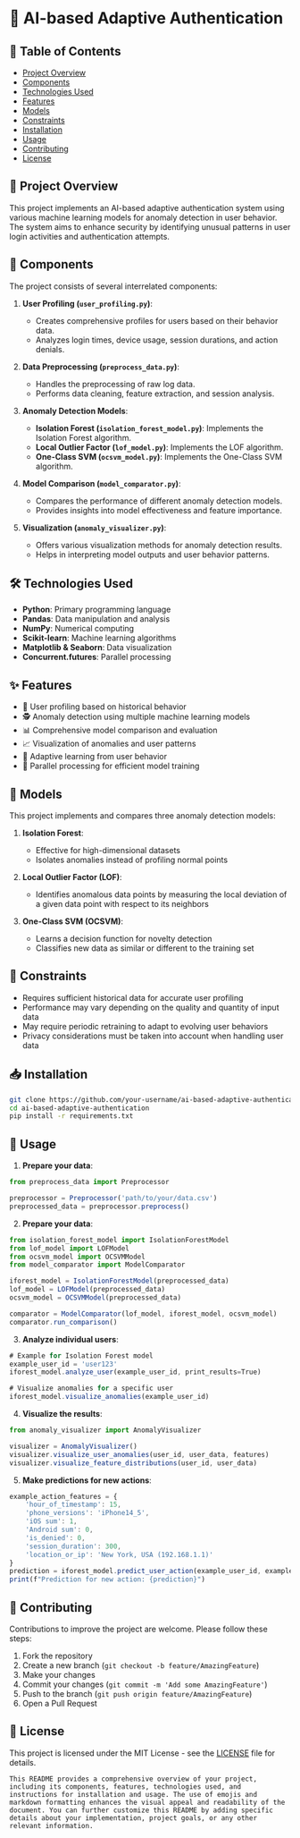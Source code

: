 # 🔐 AI-based Adaptive Authentication

## 📌 Table of Contents
- [Project Overview](#project-overview)
- [Components](#components)
- [Technologies Used](#technologies-used)
- [Features](#features)
- [Models](#models)
- [Constraints](#constraints)
- [Installation](#installation)
- [Usage](#usage)
- [Contributing](#contributing)
- [License](#license)

## 🌟 Project Overview

This project implements an AI-based adaptive authentication system using various machine learning models for anomaly detection in user behavior. The system aims to enhance security by identifying unusual patterns in user login activities and authentication attempts.

## 🧩 Components

The project consists of several interrelated components:

1. **User Profiling (`user_profiling.py`)**: 
   - Creates comprehensive profiles for users based on their behavior data.
   - Analyzes login times, device usage, session durations, and action denials.

2. **Data Preprocessing (`preprocess_data.py`)**: 
   - Handles the preprocessing of raw log data.
   - Performs data cleaning, feature extraction, and session analysis.

3. **Anomaly Detection Models**:
   - **Isolation Forest (`isolation_forest_model.py`)**: Implements the Isolation Forest algorithm.
   - **Local Outlier Factor (`lof_model.py`)**: Implements the LOF algorithm.
   - **One-Class SVM (`ocsvm_model.py`)**: Implements the One-Class SVM algorithm.

4. **Model Comparison (`model_comparator.py`)**: 
   - Compares the performance of different anomaly detection models.
   - Provides insights into model effectiveness and feature importance.

5. **Visualization (`anomaly_visualizer.py`)**: 
   - Offers various visualization methods for anomaly detection results.
   - Helps in interpreting model outputs and user behavior patterns.

## 🛠 Technologies Used

- **Python**: Primary programming language
- **Pandas**: Data manipulation and analysis
- **NumPy**: Numerical computing
- **Scikit-learn**: Machine learning algorithms
- **Matplotlib & Seaborn**: Data visualization
- **Concurrent.futures**: Parallel processing

## ✨ Features

- 👤 User profiling based on historical behavior
- 🕵️ Anomaly detection using multiple machine learning models
- 📊 Comprehensive model comparison and evaluation
- 📈 Visualization of anomalies and user patterns
- 🔄 Adaptive learning from user behavior
- 🚀 Parallel processing for efficient model training

## 🤖 Models

This project implements and compares three anomaly detection models:

1. **Isolation Forest**: 
   - Effective for high-dimensional datasets
   - Isolates anomalies instead of profiling normal points

2. **Local Outlier Factor (LOF)**:
   - Identifies anomalous data points by measuring the local deviation of a given data point with respect to its neighbors

3. **One-Class SVM (OCSVM)**:
   - Learns a decision function for novelty detection
   - Classifies new data as similar or different to the training set

## 🚧 Constraints

- Requires sufficient historical data for accurate user profiling
- Performance may vary depending on the quality and quantity of input data
- May require periodic retraining to adapt to evolving user behaviors
- Privacy considerations must be taken into account when handling user data

## 📥 Installation

```bash
git clone https://github.com/your-username/ai-based-adaptive-authentication.git
cd ai-based-adaptive-authentication
pip install -r requirements.txt
```
## 🚀 Usage

1. **Prepare your data**:
```javascript
from preprocess_data import Preprocessor

preprocessor = Preprocessor('path/to/your/data.csv')
preprocessed_data = preprocessor.preprocess()
```

2. **Prepare your data**:
```javascript
from isolation_forest_model import IsolationForestModel
from lof_model import LOFModel
from ocsvm_model import OCSVMModel
from model_comparator import ModelComparator

iforest_model = IsolationForestModel(preprocessed_data)
lof_model = LOFModel(preprocessed_data)
ocsvm_model = OCSVMModel(preprocessed_data)

comparator = ModelComparator(lof_model, iforest_model, ocsvm_model)
comparator.run_comparison()
```

3. **Analyze individual users**:
```javascript
# Example for Isolation Forest model
example_user_id = 'user123'
iforest_model.analyze_user(example_user_id, print_results=True)

# Visualize anomalies for a specific user
iforest_model.visualize_anomalies(example_user_id)
```

4. **Visualize the results**:
```javascript
from anomaly_visualizer import AnomalyVisualizer

visualizer = AnomalyVisualizer()
visualizer.visualize_user_anomalies(user_id, user_data, features)
visualizer.visualize_feature_distributions(user_id, user_data)
```

5. **Make predictions for new actions**:
```javascript
example_action_features = {
    'hour_of_timestamp': 15,
    'phone_versions': 'iPhone14_5',
    'iOS sum': 1,
    'Android sum': 0,
    'is_denied': 0,
    'session_duration': 300,
    'location_or_ip': 'New York, USA (192.168.1.1)'
}
prediction = iforest_model.predict_user_action(example_user_id, example_action_features)
print(f"Prediction for new action: {prediction}")
```

## 👥 Contributing
Contributions to improve the project are welcome. Please follow these steps:

1. Fork the repository
2. Create a new branch (`git checkout -b feature/AmazingFeature`)
3. Make your changes
4. Commit your changes (`git commit -m 'Add some AmazingFeature'`)
5. Push to the branch (`git push origin feature/AmazingFeature`)
6. Open a Pull Request

## 📄 License
This project is licensed under the MIT License - see the [LICENSE](LICENSE) file for details.
```
This README provides a comprehensive overview of your project, including its components, features, technologies used, and instructions for installation and usage. The use of emojis and markdown formatting enhances the visual appeal and readability of the document. You can further customize this README by adding specific details about your implementation, project goals, or any other relevant information.
```